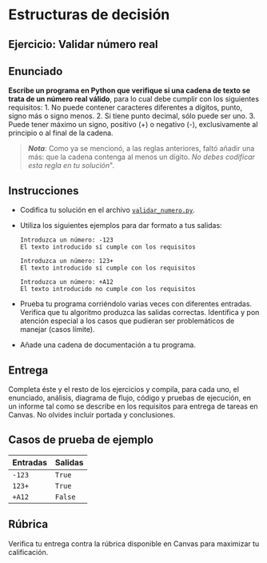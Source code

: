 # Estructuras de decisión

## Ejercicio: Validar número real

## Enunciado

**Escribe un programa en Python que verifique si una cadena de texto se trata de un número real válido**, para lo cual debe cumplir con los siguientes requisitos:
    1. No puede contener caracteres diferentes a dígitos, punto, signo más o signo menos.
    2. Si tiene punto decimal, sólo puede ser uno.
    3. Puede tener máximo un signo, positivo (+) o negativo (-), exclusivamente al principio o al final de la cadena.

> ***Nota***: Como ya se mencionó, a las reglas anteriores, faltó añadir una más: que la cadena contenga al menos un dígito. *No debes codificar esta regla en tu solución*". 

## Instrucciones
- Codifica tu solución en el archivo [`validar_numero.py`](validar_numero.py).
   
- Utiliza los siguientes ejemplos para dar formato a tus salidas:
  ```
  Introduzca un número: -123
  El texto introducido sí cumple con los requisitos
  
  Introduzca un número: 123+
  El texto introducido sí cumple con los requisitos

  Introduzca un número: +A12
  El texto introducido no cumple con los requisitos
  ```
  
- Prueba tu programa corriéndolo varias veces con diferentes entradas. Verifica que tu algoritmo produzca las salidas correctas. Identifica y pon atención especial a los casos que pudieran ser problemáticos de manejar (casos límite).

- Añade una cadena de documentación a tu programa.

  
## Entrega
Completa éste y el resto de los ejercicios y compila, para cada uno, el enunciado, análisis, diagrama de flujo, código y pruebas de ejecución, en un informe tal como se describe en los requisitos para entrega de tareas en Canvas. No olvides incluir portada y conclusiones.


## Casos de prueba de ejemplo
| Entradas | Salidas |
|:---------|:--------|
| `-123`   | `True`  |
| `123+`   | `True`  |
| `+A12`   | `False` |

## Rúbrica
Verifica tu entrega contra la rúbrica disponible en Canvas para maximizar tu calificación.

